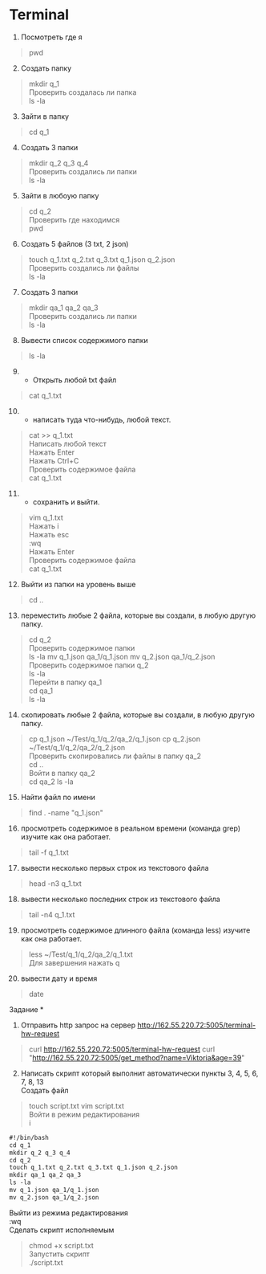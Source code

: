 # Terminal 
1) Посмотреть где я  
> pwd

2) Создать папку  
> mkdir q_1    
Проверить создалась ли папка   
> ls -la  

3) Зайти в папку  
> cd q_1  

4) Создать 3 папки  
> mkdir q_2 q_3 q_4  
Проверить создались ли папки   
> ls -la   

5) Зайти в любоую папку  
> cd q_2  
Проверить где находимся   
> pwd  

6) Создать 5 файлов (3 txt, 2 json)  
> touch q_1.txt q_2.txt q_3.txt q_1.json q_2.json    
Проверить создались ли файлы  
> ls -la

7) Создать 3 папки  
> mkdir qa_1 qa_2 qa_3  
Проверить создались ли папки   
> ls -la  

8. Вывести список содержимого папки  
> ls -la  

9) + Открыть любой txt файл  
> cat q_1.txt   

10) + написать туда что-нибудь, любой текст.  
> cat >> q_1.txt  
Написать любой текст  
Нажать Enter   
Нажать Ctrl+C  
Проверить содержимое файла   
> cat q_1.txt    

11) + сохранить и выйти.   
> vim q_1.txt   
Нажать i  
Нажать esc  
:wq    
Нажать Enter  
Проверить содержимое файла   
> cat q_1.txt

12) Выйти из папки на уровень выше  
> cd ..

13) переместить любые 2 файла, которые вы создали, в любую другую папку.  
> cd q_2  
Проверить содержимое папки   
> ls -la
> mv q_1.json qa_1/q_1.json
> mv q_2.json qa_1/q_2.json    
Проверить содержимое папки q_2  
> ls -la  
Перейти в папку qa_1  
> cd qa_1  
> ls -la  

14) скопировать любые 2 файла, которые вы создали, в любую другую папку.  
> cp q_1.json ~/Test/q_1/q_2/qa_2/q_1.json
> cp q_2.json ~/Test/q_1/q_2/qa_2/q_2.json    
Проверить скопировались ли файлы в папку qa_2  
> cd ..  
Войти в папку qa_2  
> cd qa_2
> ls -la

15) Найти файл по имени  
> find . -name "q_1.json"

16) просмотреть содержимое в реальном времени (команда grep) изучите как она работает.  
> tail -f q_1.txt

17) вывести несколько первых строк из текстового файла  
> head -n3 q_1.txt 

18) вывести несколько последних строк из текстового файла  
> tail -n4 q_1.txt

19) просмотреть содержимое длинного файла (команда less) изучите как она работает.   
> less ~/Test/q_1/q_2/qa_2/q_1.txt   
Для завершения нажать q  

20) вывести дату и время  
> date

Задание *   
1) Отправить http запрос на сервер http://162.55.220.72:5005/terminal-hw-request  
> curl http://162.55.220.72:5005/terminal-hw-request
> curl "http://162.55.220.72:5005/get_method?name=Viktoria&age=39"

2) Написать скрипт который выполнит автоматически пункты 3, 4, 5, 6, 7, 8, 13  
Создать файл  
> touch script.txt
> vim script.txt   
Войти в режим редактирования   
i  

```html
#!/bin/bash
cd q_1
mkdir q_2 q_3 q_4
cd q_2
touch q_1.txt q_2.txt q_3.txt q_1.json q_2.json
mkdir qa_1 qa_2 qa_3
ls -la
mv q_1.json qa_1/q_1.json
mv q_2.json qa_1/q_2.json
```
   
Выйти из режима редактирования  
:wq  
Сделать скрипт исполняемым  
> chmod +x script.txt  
Запустить скрипт  
> ./script.txt
